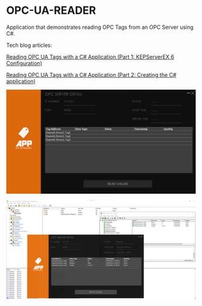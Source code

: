 # OPC-UA-READER

Application that demonstrates reading OPC Tags from an OPC Server using C#.

Tech blog articles:

[Reading OPC UA Tags with a C# Application (Part 1: KEPServerEX 6 Configuration)](http://techblog.appliedprojectsengineering.com/post/2021/04/15/reading-opc-ua-tags-with-a-c-application-part-1-kepserverex-6-configuration)

[Reading OPC UA Tags with a C# Application (Part 2: Creating the C# application)](http://techblog.appliedprojectsengineering.com/post/2021/04/15/reading-opc-ua-tags-with-a-c-application-part-2-creating-the-c-application)


![Initialized application](./Screenshots/Initialized_application.png)

![Reading OPC server values](./Screenshots/Reading_OPC_server_values.png)
